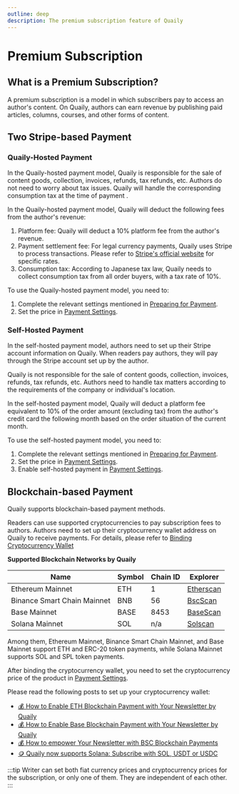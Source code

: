 ```yaml
---
outline: deep
description: The premium subscription feature of Quaily
---
```


# Premium Subscription

## What is a Premium Subscription?

A premium subscription is a model in which subscribers pay to access an author's content. On Quaily, authors can earn revenue by publishing paid articles, columns, courses, and other forms of content.

## Two Stripe-based Payment

### Quaily-Hosted Payment

In the Quaily-hosted payment model, Quaily is responsible for the sale of content goods, collection, invoices, refunds, tax refunds, etc. Authors do not need to worry about tax issues. Quaily will handle the corresponding consumption tax at the time of payment .

In the Quaily-hosted payment model, Quaily will deduct the following fees from the author's revenue:

1. Platform fee: Quaily will deduct a 10% platform fee from the author's revenue.
2. Payment settlement fee: For legal currency payments, Quaily uses Stripe to process transactions. Please refer to [Stripe's official website](https://stripe.com/en-jp/pricing) for specific rates.
3. Consumption tax: According to Japanese tax law, Quaily needs to collect consumption tax from all order buyers, with a tax rate of 10%.

To use the Quaily-hosted payment model, you need to:

1. Complete the relevant settings mentioned in [Preparing for Payment](./monetization.md).
2. Set the price in [Payment Settings](./payment-settings).

### Self-Hosted Payment

In the self-hosted payment model, authors need to set up their Stripe account information on Quaily. When readers pay authors, they will pay through the Stripe account set up by the author.

Quaily is not responsible for the sale of content goods, collection, invoices, refunds, tax refunds, etc. Authors need to handle tax matters according to the requirements of the company or individual's location.

In the self-hosted payment model, Quaily will deduct a platform fee equivalent to 10% of the order amount (excluding tax) from the author's credit card the following month based on the order situation of the current month.

To use the self-hosted payment model, you need to:

1. Complete the relevant settings mentioned in [Preparing for Payment](./monetization.md).
2. Set the price in [Payment Settings](./payment-settings).
3. Enable self-hosted payment in [Payment Settings](./payment-settings).

## Blockchain-based Payment

Quaily supports blockchain-based payment methods.

Readers can use supported cryptocurrencies to pay subscription fees to authors. Authors need to set up their cryptocurrency wallet address on Quaily to receive payments. For details, please refer to [Binding Cryptocurrency Wallet](./payout-settings.html)

**Supported Blockchain Networks by Quaily**

| Name | Symbol | Chain ID | Explorer |
| ---- | ------ | -------- | -------- |
| Ethereum Mainnet | ETH | 1 | [Etherscan](https://etherscan.io/) |
| Binance Smart Chain Mainnet | BNB | 56 | [BscScan](https://bscscan.com/) |
| Base Mainnet | BASE | 8453 | [BaseScan](https://basescan.org/) |
| Solana Mainnet | SOL | n/a | [Solscan](https://solscan.io/) |

Among them, Ethereum Mainnet, Binance Smart Chain Mainnet, and Base Mainnet support ETH and ERC-20 token payments, while Solana Mainnet supports SOL and SPL token payments.

After binding the cryptocurrency wallet, you need to set the cryptocurrency price of the product in [Payment Settings](./payment-settings.md).

Please read the following posts to set up your cryptocurrency wallet:

- [💰 How to Enable ETH Blockchain Payment with Your Newsletter by Quaily](https://quaily.com/blog/p/how-to-enable-eth-blockchain-payment-with-your-newsletter-by-quail)
- [💰 How to Enable Base Blockchain Payment with Your Newsletter by Quaily](https://quaily.com/blog/p/how-to-enable-base-blockchain-payment-with-your-newsletter-by-quail)
- [💰 How to empower Your Newsletter with BSC Blockchain Payments](https://quaily.com/blog/p/how-to-empower-your-newsletter-with-bsc-blockchain-payments)
- [🪙 Quaily now supports Solana: Subscribe with SOL, USDT or USDC](https://quaily.com/blog/p/quaily-supports-solana-subscribe-content)

:::tip
Writer can set both fiat currency prices and cryptocurrency prices for the subscription, or only one of them. They are independent of each other.
:::
